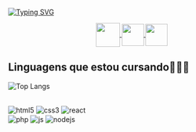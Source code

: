 [![Typing SVG](https://readme-typing-svg.herokuapp.com?font=Fira+Code&weight=300&size=40&duration=4000&pause=1000&color=D82B2B&center=true&vCenter=true&random=false&width=1000&lines=Hello%2C+my+name+is+Miguel;I'm+17+years+old;I'm+in+my+last+year+of+high+school;Studying+programming+in+person+and+online;I'm+from+Brazil;Welcome%3A)](https://git.io/typing-svg)


<div align="center"> 
<a href="https://instagram.com/m.teixeiraa07" target="_blank">
<img align="center" height="49" width="49" src="https://github.com/carolbarbosa101/carolbarbosa101/assets/44561610/88a3dd4d-f85e-4141-af09-a2667d81df5b">
</a>

<a href="mailto: migueltfranco@hotmail.com">
<img align="center"  height="45" width="45" src="https://github.com/carolbarbosa101/carolbarbosa101/assets/44561610/2856fdde-3200-4398-8290-a0e45d3a35a0">
</a>

<a  href="(https://www.linkedin.com/in/miguel-franco-708988295/)" target=_blank>
<img align="center"  height="45" width="45" src="https://github.com/carolbarbosa101/carolbarbosa101/assets/44561610/bc26a6f8-f0d3-4f15-82e1-55680c48f269">
</a>

</div>

## Linguagens que estou cursando🧑🏽‍💻

![Top Langs](https://github-readme-stats.vercel.app/api/top-langs/?username=Miguel170307&show_icons=true&theme=dracula) 

<div style="display: inline_block"> <br/>
    <img align="center" alt="html5" src="https://img.shields.io/badge/HTML5-E34F26?style=for-the-badge&logo=html5&logoColor=white">
    <img align="center" alt="css3" src="https://img.shields.io/badge/CSS3-1572B6?style=for-the-badge&logo=css3&logoColor=white">
<img align="center" alt="react" src= "https://img.shields.io/badge/React-20232A?style=for-the-badge&logo=react&logoColor=61DAFB"><br/>
<img align="center" alt="php" src="https://img.shields.io/badge/PHP-777BB4?style=for-the-badge&logo=php&logoColor=white">   
<img align="center" alt="js" src="https://img.shields.io/badge/JavaScript-F7DF1E?style=for-the-badge&logo=javascript&logoColor=black">
<img align="center" alt="nodejs" src="https://img.shields.io/badge/Node.js-43853D?style=for-the-badge&logo=node.js&logoColor=white">


</div>













